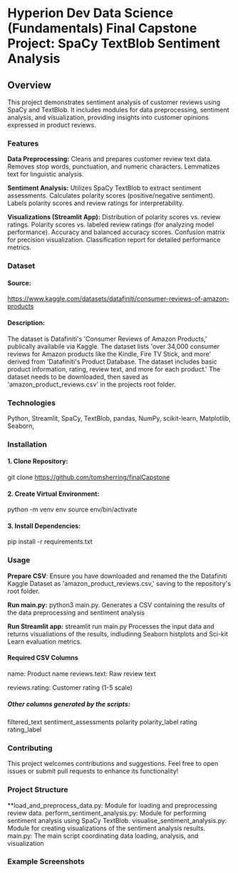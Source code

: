 # Hyperion Dev Data Science (Fundamentals) Final Capstone Project: SpaCy TextBlob Sentiment Analysis

## Overview

This project demonstrates sentiment analysis of customer reviews using SpaCy and TextBlob. It includes modules for data preprocessing, sentiment analysis, and visualization, providing insights into customer opinions expressed in product reviews.

### Features

**Data Preprocessing:**
Cleans and prepares customer review text data.
Removes stop words, punctuation, and numeric characters.
Lemmatizes text for linguistic analysis.

**Sentiment Analysis:**
Utilizes SpaCy TextBlob to extract sentiment assessments.
Calculates polarity scores (positive/negative sentiment).
Labels polarity scores and review ratings for interpretability.

**Visualizations (Streamlit App):**
Distribution of polarity scores vs. review ratings.
Polarity scores vs. labeled review ratings (for analyzing model performance).
Accuracy and balanced accuracy scores.
Confusion matrix for precision visualization.
Classification report for detailed performance metrics.

### Dataset

#### Source: 
https://www.kaggle.com/datasets/datafiniti/consumer-reviews-of-amazon-products
#### Description: 
The dataset is Datafiniti's 'Consumer Reviews of Amazon Products,' publically availabile via Kaggle. The dataset lists 'over 34,000 consumer reviews for Amazon products like the Kindle, Fire TV Stick, and more' derived from 'Datafiniti's Product Database. The dataset includes basic product information, rating, review text, and more for each product.' The dataset needs to be downloaded, then saved as 'amazon_product_reviews.csv' in the projects root folder.

### Technologies

Python,
Streamlit,
SpaCy,
TextBlob,
pandas,
NumPy,
scikit-learn,
Matplotlib, 
Seaborn,

### Installation

#### 1. Clone Repository: 
git clone https://github.com/tomsherring/finalCapstone
#### 2. Create Virtual Environment: 
python -m venv env
source env/bin/activate

#### 3. Install Dependencies: 
pip install -r requirements.txt

### Usage

**Prepare CSV**: Ensure you have downloaded and renamed the the Datafiniti Kaggle Dataset as 'amazon_product_reviews.csv,' saving to the repository's root folder.

**Run main.py:** python3 main.py. 
Generates a CSV containing the results of the data preprocessing and sentiment analysis

**Run Streamlit app:** streamlit run main.py
Processes the input data and returns visualiations of the results, indludinng Seaborn histplots and Sci-kit Learn evaluation metrics.

#### Required CSV Columns

name: Product name
reviews.text: Raw review text

reviews.rating: Customer rating (1-5 scale)

##### Other columns generated by the scripts:
filtered_text
sentiment_assessments
polarity
polarity_label
rating
rating_label

### Contributing

This project welcomes contributions and suggestions. Feel free to open issues or submit pull requests to enhance its functionality!

### Project Structure

**load_and_preprocess_data.py: Module for loading and preprocessing review data.
perform_sentiment_analysis.py: Module for performing sentiment analysis using SpaCy TextBlob.
visualise_sentiment_analysis.py: Module for creating visualizations of the sentiment analysis results.
main.py: The main script coordinating data loading, analysis, and visualization

### Example Screenshots









